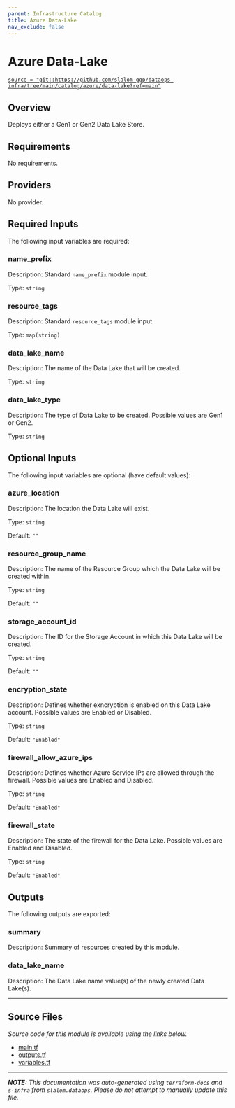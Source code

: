 ```yaml
---
parent: Infrastructure Catalog
title: Azure Data-Lake
nav_exclude: false
---
```

# Azure Data-Lake

[`source = "git::https://github.com/slalom-ggp/dataops-infra/tree/main/catalog/azure/data-lake?ref=main"`](https://github.com/slalom-ggp/dataops-infra/tree/main/catalog/azure/data-lake)

## Overview


Deploys either a Gen1 or Gen2 Data Lake Store.

## Requirements

No requirements.

## Providers

No provider.

## Required Inputs

The following input variables are required:

### name\_prefix

Description: Standard `name_prefix` module input.

Type: `string`

### resource\_tags

Description: Standard `resource_tags` module input.

Type: `map(string)`

### data\_lake\_name

Description: The name of the Data Lake that will be created.

Type: `string`

### data\_lake\_type

Description: The type of Data Lake to be created.  Possible values are Gen1 or Gen2.

Type: `string`

## Optional Inputs

The following input variables are optional (have default values):

### azure\_location

Description: The location the Data Lake will exist.

Type: `string`

Default: `""`

### resource\_group\_name

Description: The name of the Resource Group which the Data Lake will be created within.

Type: `string`

Default: `""`

### storage\_account\_id

Description: The ID for the Storage Account in which this Data Lake will be created.

Type: `string`

Default: `""`

### encryption\_state

Description: Defines whether exncryption is enabled on this Data Lake account. Possible values are Enabled or Disabled.

Type: `string`

Default: `"Enabled"`

### firewall\_allow\_azure\_ips

Description: Defines whether Azure Service IPs are allowed through the firewall. Possible values are Enabled and Disabled.

Type: `string`

Default: `"Enabled"`

### firewall\_state

Description: The state of the firewall for the Data Lake. Possible values are Enabled and Disabled.

Type: `string`

Default: `"Enabled"`

## Outputs

The following outputs are exported:

### summary

Description: Summary of resources created by this module.

### data\_lake\_name

Description: The Data Lake name value(s) of the newly created Data Lake(s).

---------------------

## Source Files

_Source code for this module is available using the links below._

* [main.tf](https://github.com/slalom-ggp/dataops-infra/tree/main//catalog/azure/data-lake/main.tf)
* [outputs.tf](https://github.com/slalom-ggp/dataops-infra/tree/main//catalog/azure/data-lake/outputs.tf)
* [variables.tf](https://github.com/slalom-ggp/dataops-infra/tree/main//catalog/azure/data-lake/variables.tf)

---------------------

_**NOTE:** This documentation was auto-generated using
`terraform-docs` and `s-infra` from `slalom.dataops`.
Please do not attempt to manually update this file._
